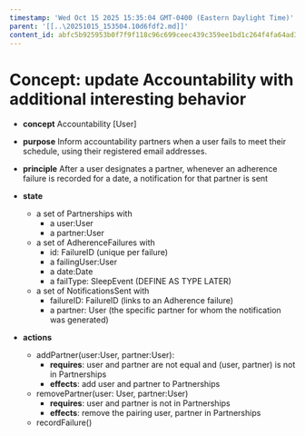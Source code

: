 ```yaml
---
timestamp: 'Wed Oct 15 2025 15:35:04 GMT-0400 (Eastern Daylight Time)'
parent: '[[..\20251015_153504.10d6fdf2.md]]'
content_id: abfc5b925953b0f7f9f118c96c699ceec439c359ee1bd1c264f4fa64ad334aa7
---
```


# Concept: update Accountability with additional interesting behavior

* **concept** Accountability \[User]

* **purpose** Inform accountability partners when a user fails to meet their schedule, using their registered email addresses.

* **principle** After a user designates a partner, whenever an adherence failure is recorded for a date, a notification for that partner is sent

* **state**
  * a set of Partnerships with
    * a user:User
    * a partner:User
  * a set of AdherenceFailures with
    * id: FailureID (unique per failure)
    * a failingUser:User
    * a date:Date
    * a failType: SleepEvent (DEFINE AS TYPE LATER)
  * a set of NotificationsSent with
    * failureID: FailureID (links to an Adherence failure)
    * a partner: User (the specific partner for whom the notification was generated)

* **actions**
  * addPartner(user:User, partner:User):
    * **requires**: user and partner are not equal and (user, partner) is not in Partnerships
    * **effects**: add user and partner to Partnerships
  * removePartner(user: User, partner:User)
    * **requires**: user and partner is not in Partnerships
    * **effects**: remove the pairing user, partner in Partnerships
  * recordFailure()
